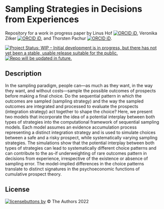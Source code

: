 # Sampling Strategies in Decisions from Experiences 

Repository for a work in progress paper by Linus Hof [![ORCID iD](https://orcid.org/sites/default/files/images/orcid_16x16.png)](https://orcid.org/0000-0002-2257-2136), Veronika Zilker [![ORCID iD](https://orcid.org/sites/default/files/images/orcid_16x16.png)](https://orcid.org/0000-0002-9551-800X), and Thorsten Pachur [![ORCID iD](https://orcid.org/sites/default/files/images/orcid_16x16.png)](https://orcid.org/0000-0001-6391-4107).

[![Project Status: WIP – Initial development is in progress, but there has not yet been a stable, usable release suitable for the public.](https://www.repostatus.org/badges/latest/wip.svg)](https://www.repostatus.org/#wip) [![Repo will be updated in future.](https://img.shields.io/badge/check-for%20updates-blue.svg)](https://img.shields.io/badge/check-for%20updates-blue)


## Description 

In the sampling paradigm, people can—as much as they want, in the way they want, and without costs—sample the possible outcomes of prospects before making a final choice. 
Do the sequential pattern in which the outcomes are sampled (sampling strategy) and the way the sampled outcomes are integrated and processed to evaluate the prospects (integration strategy) act together to shape the choice? 
Here, we present two models that incorporate the idea of a potential interplay between both types of strategies into the computational framework of sequential sampling models. 
Each model assumes an evidence accumulation process representing a distinct integration strategy and is used to simulate choices between a safe and a risky prospect, while systematically varying sampling strategies. 
The simulations show that the potential interplay between both types of strategies can lead to systematically different choice patterns and can contribute to the as-if underweighting of rare outcomes pattern in decisions from experience, irrespective of the existence or absence of sampling error. 
The model-implied differences in the choice patterns translate to distinct signatures in the psychoeconomic functions of cumulative prospect theory.

## License

[![licensebuttons by](https://licensebuttons.net/l/by/3.0/88x31.png)](https://creativecommons.org/licenses/by/4.0) &copy; The Authors 2022
